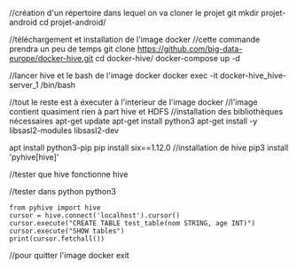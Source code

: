 //création d'un répertoire dans lequel on va cloner le projet git
mkdir projet-android
cd projet-android/

//téléchargement et installation de l'image docker
//cette commande prendra un peu de temps
git clone https://github.com/big-data-europe/docker-hive.git
cd docker-hive/
docker-compose up -d

//lancer hive et le bash de l'image docker
docker exec -it docker-hive_hive-server_1 /bin/bash

//tout le reste est à éxecuter à l'interieur de l'image docker
//l'image contient quasiment rien à part hive et HDFS
//installation des bibliothèques nécessaires
apt-get update
apt-get install python3
apt-get install -y libsasl2-modules libsasl2-dev

apt install python3-pip
pip install six==1.12.0
//installation de hive
pip3 install 'pyhive[hive]'

//tester que hive fonctionne
hive

//tester dans python
python3
>>
    from pyhive import hive
    cursor = hive.connect('localhost').cursor()
    cursor.execute("CREATE TABLE test_table(nom STRING, age INT)")
    cursor.execute("SHOW tables")
    print(cursor.fetchall())

//pour quitter l'image docker
exit
